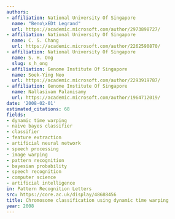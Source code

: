 ```yaml
---
authors:
- affiliation: National University Of Singapore
  name: "Beno\xEDt Legrand"
  url: https://academic.microsoft.com/author/2973898727/
- affiliation: National University Of Singapore
  name: C. S. Chang
  url: https://academic.microsoft.com/author/2262590870/
- affiliation: National University Of Singapore
  name: S. H. Ong
  slug: s_h_ong
- affiliation: Genome Institute Of Singapore
  name: Soek-Ying Neo
  url: https://academic.microsoft.com/author/2293919787/
- affiliation: Genome Institute Of Singapore
  name: Nallasivam Palanisamy
  url: https://academic.microsoft.com/author/1964712019/
date: '2008-02-01'
estimated_citations: 68
fields:
- dynamic time warping
- naive bayes classifier
- classifier
- feature extraction
- artificial neural network
- speech processing
- image warping
- pattern recognition
- bayesian probability
- speech recognition
- computer science
- artificial intelligence
in: Pattern Recognition Letters
src: https://core.ac.uk/display/48688456
title: Chromosome classification using dynamic time warping
year: 2008
---
```

